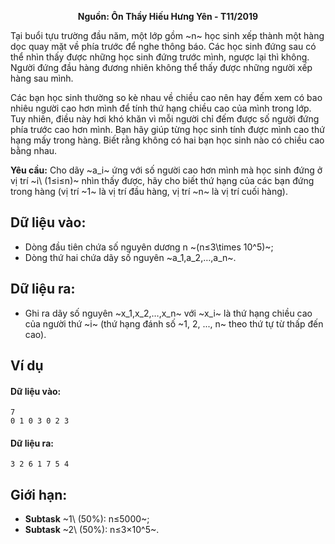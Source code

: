**<center>Nguồn: Ôn Thầy Hiếu Hưng Yên - T11/2019</center>**

Tại buổi tựu trường  đầu năm, một lớp gồm ~n~ học sinh xếp thành một hàng dọc quay mặt về phía trước để nghe thông báo. Các học  sinh đứng sau có thể nhìn thấy được  những  học  sinh đứng trước mình, ngược lại thì không. Người đứng đầu hàng đương nhiên không thể thấy được những người xếp hàng sau mình.

Các bạn học sinh thường so kè nhau về chiều cao nên hay đếm xem có bao nhiêu người cao hơn mình để tính thứ hạng chiều cao của mình trong lớp. Tuy nhiên, điều này hơi khó khăn vì mỗi người chỉ đếm được số người đứng  phía trước cao hơn mình. Bạn hãy giúp từng học sinh tính được mình cao thứ hạng mấy trong hàng. Biết rằng không có hai bạn học sinh nào có chiều cao bằng nhau.

**Yêu cầu:** Cho dãy ~a_i~ ứng với số người cao hơn mình mà học sinh đứng ở vị trí ~i\ (1≤i≤n)~ nhìn thấy được, hãy cho biết thứ hạng của các bạn đứng trong hàng (vị trí ~1~ là vị trí đầu hàng, vị trí ~n~ là vị trí cuối hàng).

## Dữ liệu vào:
- Dòng đầu tiên chứa số nguyên dương n ~(n≤3\times 10^5)~;
- Dòng thứ hai chứa dãy số nguyên ~a_1,a_2,…,a_n~.

## Dữ liệu ra:
- Ghi ra dãy số nguyên ~x_1,x_2,…,x_n~ với ~x_i~ là thứ hạng chiều cao của người thứ ~i~ (thứ hạng đánh số ~1, 2, ..., n~ theo thứ tự từ thấp đến cao).

## Ví dụ
#### Dữ liệu vào:
```
7
0 1 0 3 0 2 3
```

#### Dữ liệu ra:
```
3 2 6 1 7 5 4
```

## Giới hạn:
- **Subtask** ~1\ (50\%): n≤5000~;
- **Subtask** ~2\ (50\%): n≤3×10^5~.